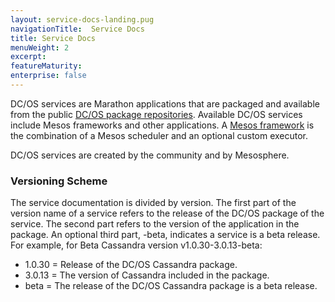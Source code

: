 ```yaml
---
layout: service-docs-landing.pug
navigationTitle:  Service Docs
title: Service Docs
menuWeight: 2
excerpt:
featureMaturity:
enterprise: false
---
```











DC/OS services are Marathon applications that are packaged and available from the public [DC/OS package repositories][1]. Available DC/OS services include Mesos frameworks and other applications. A [Mesos framework][2] is the combination of a Mesos scheduler and an optional custom executor.

DC/OS services are created by the community and by Mesosphere.

### Versioning Scheme

The service documentation is divided by version. The first part of the version name of a service refers to the release of the DC/OS package of the service. The second part refers to the version of the application in the package. An optional third part, -beta, indicates a service is a beta release. For example, for Beta Cassandra version v1.0.30-3.0.13-beta:

- 1.0.30 = Release of the DC/OS Cassandra package.
- 3.0.13 = The version of Cassandra included in the package.
- beta = The release of the DC/OS Cassandra package is a beta release.

 [1]: /docs/1.9/usage/repo/
 [2]: http://mesos.apache.org/documentation/latest/frameworks/
